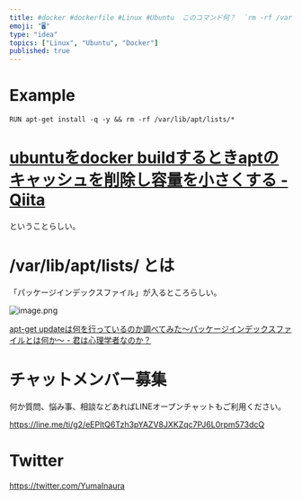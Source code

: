 ```yaml
---
title: #docker #dockerfile #Linux #Ubuntu  このコマンド何？  `rm -rf /var/lib/apt/lis
emoji: "🖥"
type: "idea"
topics: ["Linux", "Ubuntu", "Docker"]
published: true
---
```


# Example

```
RUN apt-get install -q -y && rm -rf /var/lib/apt/lists/*
```

# [ubuntuをdocker buildするときaptのキャッシュを削除し容量を小さくする - Qiita](https://qiita.com/tukiyo3/items/34b76ac7b6f2120b1485)

ということらしい。

# /var/lib/apt/lists/ とは

「パッケージインデックスファイル」が入るところらしい。

![image.png](https://qiita-image-store.s3.amazonaws.com/0/89618/48297927-631d-7ffe-1b83-12468b11ca13.png)

[apt-get updateは何を行っているのか調べてみた〜パッケージインデックスファイルとは何か〜 - 君は心理学者なのか？](http://karoten512.hatenablog.com/entry/2018/01/09/003330)








<!-- Update From Qiita API -->

# チャットメンバー募集


何か質問、悩み事、相談などあればLINEオープンチャットもご利用ください。

https://line.me/ti/g2/eEPltQ6Tzh3pYAZV8JXKZqc7PJ6L0rpm573dcQ





# Twitter


https://twitter.com/YumaInaura


<!-- Update From Qiita API -->


